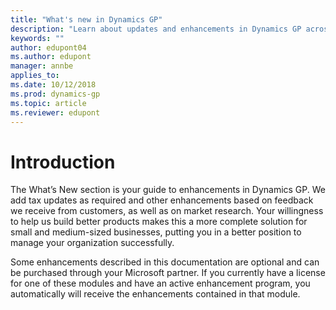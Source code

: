 ```yaml
---
title: "What's new in Dynamics GP"
description: "Learn about updates and enhancements in Dynamics GP across releases from GP 2015 and forward."
keywords: ""
author: edupont04
ms.author: edupont
manager: annbe
applies_to:
ms.date: 10/12/2018
ms.prod: dynamics-gp
ms.topic: article
ms.reviewer: edupont
---
```


# Introduction

The What’s New section is your guide to enhancements in Dynamics GP. We add tax updates as required and other enhancements based on feedback we receive from customers, as well as on market research. Your willingness to help us build better products makes this a more complete solution for small and medium-sized businesses, putting you in a better position to manage your organization successfully.

Some enhancements described in this documentation are optional and can be purchased through your Microsoft partner. If you currently have a license for one of these modules and have an active enhancement program, you automatically will receive the enhancements contained in that module.
